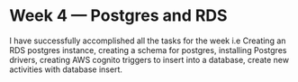 # Week 4 — Postgres and RDS
I have successfully accomplished all the tasks for the week i.e Creating an RDS postgres instance, creating a schema for postgres, installing Postgres drivers, creating AWS cognito triggers to insert into a database, create new activities with database insert.
